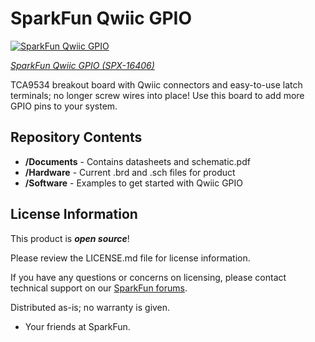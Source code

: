 SparkFun Qwiic GPIO
=======================================

[![SparkFun Qwiic GPIO](https://cdn.sparkfun.com/assets/parts/1/5/1/3/9/16406-Qwiic_GPIO-01.jpg)](https://cdn.sparkfun.com/assets/parts/1/5/1/3/9/16406-Qwiic_GPIO-01.jpg)

[*SparkFun Qwiic GPIO (SPX-16406)*](https://www.sparkfun.com/products/16406)

TCA9534 breakout board with Qwiic connectors and easy-to-use latch terminals; no longer screw wires into place! Use this board to add more GPIO pins to your system.

Repository Contents
-------------------

* **/Documents** - Contains datasheets and schematic.pdf
* **/Hardware** - Current .brd and .sch files for product
* **/Software** - Examples to get started with Qwiic GPIO

License Information
-------------------

This product is _**open source**_!

Please review the LICENSE.md file for license information.

If you have any questions or concerns on licensing, please contact technical support on our [SparkFun forums](https://forum.sparkfun.com/viewforum.php?f=152).

Distributed as-is; no warranty is given.

- Your friends at SparkFun.

_<COLLABORATION CREDIT>_
